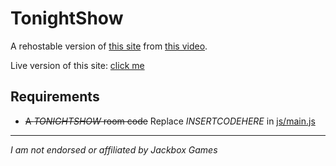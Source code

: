 # TonightShow
A rehostable version of [this site](http://tonightshow.jackbox.tv/) from [this video](https://www.youtube.com/watch?v=UTe6yVbM2Ks).

Live version of this site: [click me](https://tonight.burs.ml/)

## Requirements
* ~~A *TONIGHTSHOW* room code~~ Replace *INSERTCODEHERE* in [js/main.js](https://github.com/JackboxArchivists/tonightshow/blob/main/js/main.js)

____
*I am not endorsed or affiliated by Jackbox Games*
